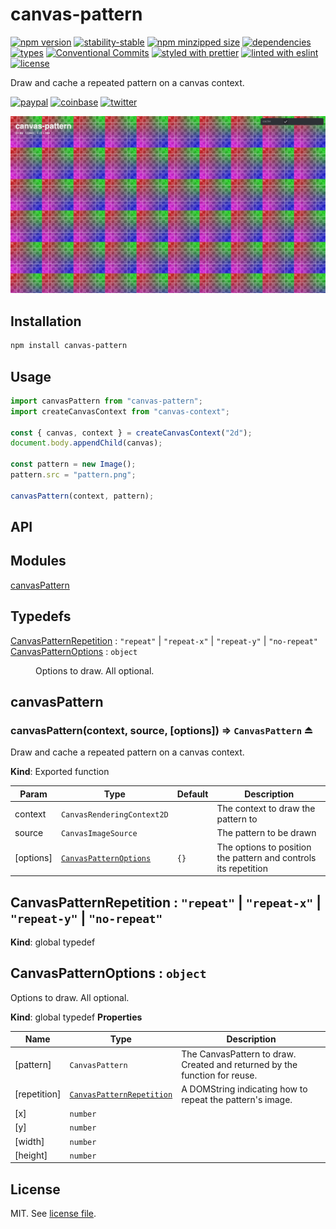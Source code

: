 # canvas-pattern

[![npm version](https://img.shields.io/npm/v/canvas-pattern)](https://www.npmjs.com/package/canvas-pattern)
[![stability-stable](https://img.shields.io/badge/stability-stable-green.svg)](https://www.npmjs.com/package/canvas-pattern)
[![npm minzipped size](https://img.shields.io/bundlephobia/minzip/canvas-pattern)](https://bundlephobia.com/package/canvas-pattern)
[![dependencies](https://img.shields.io/librariesio/release/npm/canvas-pattern)](https://github.com/dmnsgn/canvas-pattern/blob/main/package.json)
[![types](https://img.shields.io/npm/types/canvas-pattern)](https://github.com/microsoft/TypeScript)
[![Conventional Commits](https://img.shields.io/badge/Conventional%20Commits-1.0.0-fa6673.svg)](https://conventionalcommits.org)
[![styled with prettier](https://img.shields.io/badge/styled_with-Prettier-f8bc45.svg?logo=prettier)](https://github.com/prettier/prettier)
[![linted with eslint](https://img.shields.io/badge/linted_with-ES_Lint-4B32C3.svg?logo=eslint)](https://github.com/eslint/eslint)
[![license](https://img.shields.io/github/license/dmnsgn/canvas-pattern)](https://github.com/dmnsgn/canvas-pattern/blob/main/LICENSE.md)

Draw and cache a repeated pattern on a canvas context.

[![paypal](https://img.shields.io/badge/donate-paypal-informational?logo=paypal)](https://paypal.me/dmnsgn)
[![coinbase](https://img.shields.io/badge/donate-coinbase-informational?logo=coinbase)](https://commerce.coinbase.com/checkout/56cbdf28-e323-48d8-9c98-7019e72c97f3)
[![twitter](https://img.shields.io/twitter/follow/dmnsgn?style=social)](https://twitter.com/dmnsgn)

![](https://raw.githubusercontent.com/dmnsgn/canvas-pattern/main/screenshot.png)

## Installation

```bash
npm install canvas-pattern
```

## Usage

```js
import canvasPattern from "canvas-pattern";
import createCanvasContext from "canvas-context";

const { canvas, context } = createCanvasContext("2d");
document.body.appendChild(canvas);

const pattern = new Image();
pattern.src = "pattern.png";

canvasPattern(context, pattern);
```

## API

<!-- api-start -->

## Modules

<dl>
<dt><a href="#module_canvasPattern">canvasPattern</a></dt>
<dd></dd>
</dl>

## Typedefs

<dl>
<dt><a href="#CanvasPatternRepetition">CanvasPatternRepetition</a> : <code>&quot;repeat&quot;</code> | <code>&quot;repeat-x&quot;</code> | <code>&quot;repeat-y&quot;</code> | <code>&quot;no-repeat&quot;</code></dt>
<dd></dd>
<dt><a href="#CanvasPatternOptions">CanvasPatternOptions</a> : <code>object</code></dt>
<dd><p>Options to draw. All optional.</p>
</dd>
</dl>

<a name="module_canvasPattern"></a>

## canvasPattern

<a name="exp_module_canvasPattern--canvasPattern"></a>

### canvasPattern(context, source, [options]) ⇒ <code>CanvasPattern</code> ⏏

Draw and cache a repeated pattern on a canvas context.

**Kind**: Exported function

| Param     | Type                                                       | Default         | Description                                                     |
| --------- | ---------------------------------------------------------- | --------------- | --------------------------------------------------------------- |
| context   | <code>CanvasRenderingContext2D</code>                      |                 | The context to draw the pattern to                              |
| source    | <code>CanvasImageSource</code>                             |                 | The pattern to be drawn                                         |
| [options] | [<code>CanvasPatternOptions</code>](#CanvasPatternOptions) | <code>{}</code> | The options to position the pattern and controls its repetition |

<a name="CanvasPatternRepetition"></a>

## CanvasPatternRepetition : <code>&quot;repeat&quot;</code> \| <code>&quot;repeat-x&quot;</code> \| <code>&quot;repeat-y&quot;</code> \| <code>&quot;no-repeat&quot;</code>

**Kind**: global typedef
<a name="CanvasPatternOptions"></a>

## CanvasPatternOptions : <code>object</code>

Options to draw. All optional.

**Kind**: global typedef
**Properties**

| Name         | Type                                                             | Description                                                                |
| ------------ | ---------------------------------------------------------------- | -------------------------------------------------------------------------- |
| [pattern]    | <code>CanvasPattern</code>                                       | The CanvasPattern to draw. Created and returned by the function for reuse. |
| [repetition] | [<code>CanvasPatternRepetition</code>](#CanvasPatternRepetition) | A DOMString indicating how to repeat the pattern's image.                  |
| [x]          | <code>number</code>                                              |                                                                            |
| [y]          | <code>number</code>                                              |                                                                            |
| [width]      | <code>number</code>                                              |                                                                            |
| [height]     | <code>number</code>                                              |                                                                            |

<!-- api-end -->

## License

MIT. See [license file](https://github.com/dmnsgn/canvas-pattern/blob/main/LICENSE.md).
